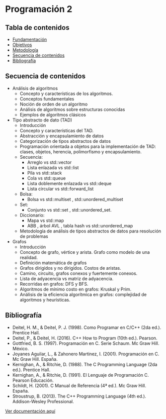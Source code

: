# Programación 2

## Tabla de contenidos

- [Fundamentación](docs/md/fundamentacion.md)
- [Objetivos](https://domingo1987.github.io/Curso-CPPenC/docs/md/objetivos.md)
- [Metodología](https://domingo1987.github.io/Curso-CPPenC/docs/md/metodologia.md)
- [Secuencia de contenidos](#secuencia-de-contenidos)
- [Bibliografía](#bibliografía)


## Secuencia de contenidos

- Análisis de algoritmos
  - Concepto y características de los algoritmos.
  - Conceptos fundamentales
  - Noción de orden de un algoritmo
  - Análisis de algoritmos sobre estructuras conocidas
  - Ejemplos de algoritmos clásicos
- Tipo abstracto de dato (TAD)
  - Introducción
  - Concepto y características del TAD.
  - Abstracción y encapsulamiento de datos
  - Categorización de tipos abstractos de datos
  - Programación orientada a objetos para la implementación de TAD: clases, objetos, herencia, polimorfismo y encapsulamiento.
  - Secuencia:
    - Arreglo vs std::vector
    - Lista enlazada vs std::list
    - Pila vs std::stack
    - Cola vs std::queue
    - Lista doblemente enlazada vs std::deque
    - Lista circular vs std::forward_list
  - Bolsa:
    - Bolsa vs std::multiset , std::unordered_multiset
  - Set:
    - Conjunto vs std::set , std::unordered_set.
  - Diccionario:
    - Mapa vs std::map
    - ABB , árbol AVL , tabla hash vs std::unordered_map
  - Metodología de análisis de tipos abstractos de datos para resolución de problemas
- Grafos
  - Introducción
  - Concepto de grafo, vértice y arista. Grafo como modelo de una realidad.
  - Definición matemática de grafos
  - Grafos dirigidos y no dirigidos. Costos de aristas.
  - Camino, circuito, grafos conexos y fuertemente conexos.
  - Lista de adyacencia vs matriz de adyacencia.
  - Recorridas en grafos: DFS y BFS.
  - Algoritmos de mínimo costo en grafos: Kruskal y Prim.
  - Análisis de la eficiencia algorítmica en grafos: complejidad de algoritmos y heurísticas.

## Bibliografía

- Deitel, H. M., & Deitel, P. J. (1998). Como Programar en C/C++ (2da ed.). Prentice Hall.
- Deitel, P., & Deitel, H. (2016). C++ How to Program (10th ed.). Pearson.
- Gottfried, B. S. (1997). Programación en C. Serie Schaum. Mc Graw Hill. México.
- Joyanes Aguilar, L., & Zahonero Martinez, I. (2001). Programación en C. Mc Graw Hill. España.
- Kernighan, A., & Ritchie, D. (1988). The C Programming Language (2da ed.). Prentice Hall. 
- Kernighan, A., & Ritchie, D. (1991). El Lenguaje de Programación C. Pearson Educación.
- Schildt, H. (2001). C Manual de Referencia (4ª ed.). Mc Graw Hill. España.
- Stroustrup, B. (2013). The C++ Programming Language (4th ed.). Addison-Wesley Professional.

[Ver documentación aquí](https://domingo1987.github.io/Curso-CPPenC/docs/html/index.html)
